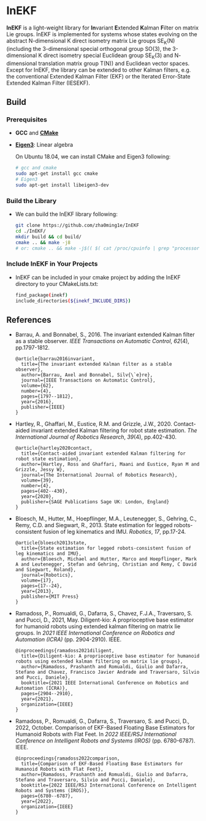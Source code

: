 # InEKF 

**InEKF** is a light-weight library for **In**variant **E**xtended **K**alman **F**ilter on matrix Lie groups. InEKF is implemented for systems whose states evolving on the abstract $\mathrm{N}$-dimensional $\mathrm{K}$ direct isometry matrix Lie groups $\mathrm{SE_K(N)}$ (including the 3-dimensional special orthogonal group $\mathrm{SO(3)}$, the 3-dimensional $\mathrm{K}$ direct isometry special Euclidean group $\mathrm{SE_K(3)}$ and $\mathrm{N}$-dimensional translation matrix group $\mathrm{T(N)}$) and Euclidean vector spaces. Except for InEKF, the library can be extended to other Kalman filters, e.g. the conventional Extended Kalman Filter (EKF) or the Iterated Error-State Extended Kalman Filter (IESEKF). 



## Build 

### Prerequisites 

- **GCC** and [**CMake**](https://cmake.org/) 

- [**Eigen3**](http://eigen.tuxfamily.org/): Linear algebra 

    On Ubuntu 18.04, we can install CMake and Eigen3 following: 

    ```bash
    # gcc and cmake 
    sudo apt-get install gcc cmake 
    # Eigen3 
    sudo apt-get install libeigen3-dev
    ```

### Build the Library 

- We can build the InEKF library following: 

    ```bash
    git clone https://github.com/zha0ming1e/InEKF 
    cd ./InEKF/ 
    mkdir build && cd build/ 
    cmake .. && make -j8 
    # or: cmake .. && make -j$(( $( cat /proc/cpuinfo | grep "processor" | sort -u | wc -l ) - 1 ))
    ```

### Include InEKF in Your Projects 

- InEKF can be included in your cmake project by adding the InEKF directory to your CMakeLists.txt: 

    ```bash
    find_package(inekf) 
    include_directories(${inekf_INCLUDE_DIRS}) 
    ```



## References 

- Barrau, A. and Bonnabel, S., 2016. The invariant extended Kalman filter as a stable observer. *IEEE Transactions on Automatic Control*, *62*(4), pp.1797-1812. 

    ```
    @article{barrau2016invariant,
      title={The invariant extended Kalman filter as a stable observer},
      author={Barrau, Axel and Bonnabel, Silv{\`e}re},
      journal={IEEE Transactions on Automatic Control},
      volume={62},
      number={4},
      pages={1797--1812},
      year={2016},
      publisher={IEEE}
    }
    ```

- Hartley, R., Ghaffari, M., Eustice, R.M. and Grizzle, J.W., 2020. Contact-aided invariant extended Kalman filtering for robot state estimation. *The International Journal of Robotics Research*, *39*(4), pp.402-430. 

    ```
    @article{hartley2020contact,
      title={Contact-aided invariant extended Kalman filtering for robot state estimation},
      author={Hartley, Ross and Ghaffari, Maani and Eustice, Ryan M and Grizzle, Jessy W},
      journal={The International Journal of Robotics Research},
      volume={39},
      number={4},
      pages={402--430},
      year={2020},
      publisher={SAGE Publications Sage UK: London, England}
    }
    ```

- Bloesch, M., Hutter, M., Hoepflinger, M.A., Leutenegger, S., Gehring, C., Remy, C.D. and Siegwart, R., 2013. State estimation for legged robots-consistent fusion of leg kinematics and IMU. *Robotics*, *17*, pp.17-24. 

    ```
    @article{bloesch2013state,
      title={State estimation for legged robots-consistent fusion of leg kinematics and IMU},
      author={Bloesch, Michael and Hutter, Marco and Hoepflinger, Mark A and Leutenegger, Stefan and Gehring, Christian and Remy, C David and Siegwart, Roland},
      journal={Robotics},
      volume={17},
      pages={17--24},
      year={2013},
      publisher={MIT Press}
    }
    ```

- Ramadoss, P., Romualdi, G., Dafarra, S., Chavez, F.J.A., Traversaro, S. and Pucci, D., 2021, May. Diligent-kio: A proprioceptive base estimator for humanoid robots using extended kalman filtering on matrix lie groups. In *2021 IEEE International Conference on Robotics and Automation (ICRA)* (pp. 2904-2910). IEEE. 

    ```
    @inproceedings{ramadoss2021diligent,
      title={Diligent-kio: A proprioceptive base estimator for humanoid robots using extended kalman filtering on matrix lie groups},
      author={Ramadoss, Prashanth and Romualdi, Giulio and Dafarra, Stefano and Chavez, Francisco Javier Andrade and Traversaro, Silvio and Pucci, Daniele},
      booktitle={2021 IEEE International Conference on Robotics and Automation (ICRA)},
      pages={2904--2910},
      year={2021},
      organization={IEEE}
    }
    ```

- Ramadoss, P., Romualdi, G., Dafarra, S., Traversaro, S. and Pucci, D., 2022, October. Comparison of EKF-Based Floating Base Estimators for Humanoid Robots with Flat Feet. In *2022 IEEE/RSJ International Conference on Intelligent Robots and Systems (IROS)* (pp. 6780-6787). IEEE. 

    ```
    @inproceedings{ramadoss2022comparison,
      title={Comparison of EKF-Based Floating Base Estimators for Humanoid Robots with Flat Feet},
      author={Ramadoss, Prashanth and Romualdi, Giulio and Dafarra, Stefano and Traversaro, Silvio and Pucci, Daniele},
      booktitle={2022 IEEE/RSJ International Conference on Intelligent Robots and Systems (IROS)},
      pages={6780--6787},
      year={2022},
      organization={IEEE}
    }
    ```